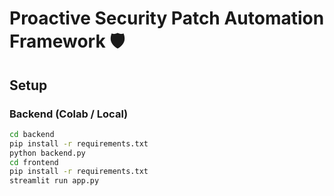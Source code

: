 # Proactive Security Patch Automation Framework 🛡

## Setup

### Backend (Colab / Local)
```bash
cd backend
pip install -r requirements.txt
python backend.py
cd frontend
pip install -r requirements.txt
streamlit run app.py
